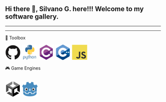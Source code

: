 ## Hi there 👋, Silvano G. here!!! Welcome to my software gallery. 

---
<!-- Add about me later plz -->
---

🧰 Toolbox

<img src="https://github.com/devicons/devicon/blob/master/icons/github/github-original.svg" alt="GitHub_logo" width="50" height="50"/>  <img src="https://github.com/devicons/devicon/blob/master/icons/python/python-original-wordmark.svg" width="50" height="50"/> <img src="https://github.com/devicons/devicon/blob/master/icons/csharp/csharp-original.svg" width="50" height="50"/> <img src="https://github.com/devicons/devicon/blob/master/icons/cplusplus/cplusplus-original.svg" width="50" height="50"/> <img src="https://github.com/devicons/devicon/blob/master/icons/javascript/javascript-original.svg" width="50" height="50"/>

🎮 Game Engines

<img src="https://github.com/devicons/devicon/blob/master/icons/unity/unity-original.svg" width="50" height="50"/> <img src="https://github.com/devicons/devicon/blob/master/icons/godot/godot-original.svg" width="50" height="50"/>
---

<!--
**PseudoSaurus/PseudoSaurus** is a ✨ _special_ ✨ repository because its `README.md` (this file) appears on your GitHub profile.

Here are some ideas to get you started:

- 🔭 I’m currently working on ...
- 🌱 I’m currently learning ...
- 👯 I’m looking to collaborate on ...
- 🤔 I’m looking for help with ...
- 💬 Ask me about ...
- ⚡ Fun fact: ...
-->
